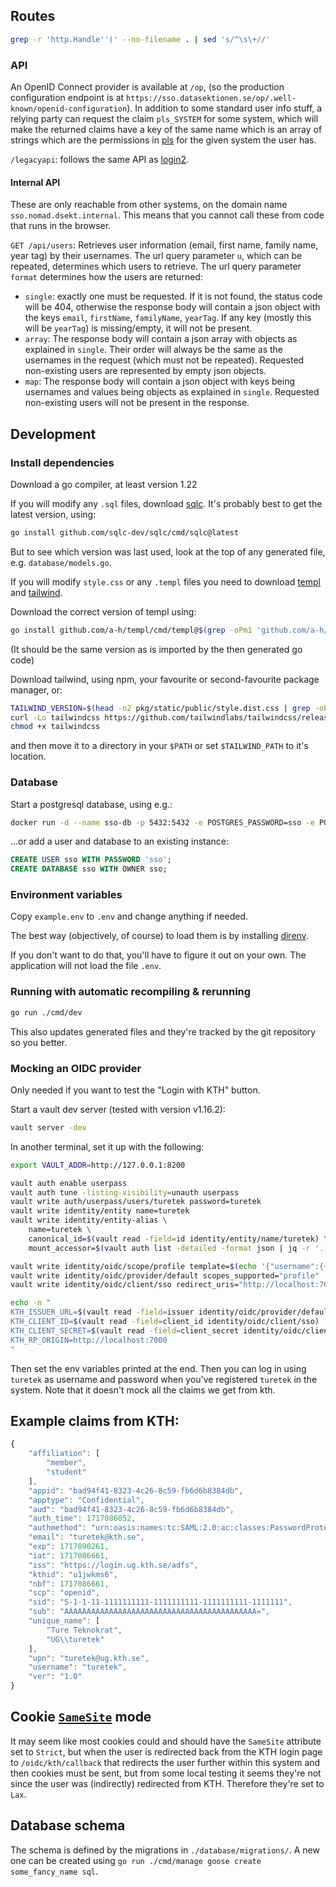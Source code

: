 ## Routes

```sh
grep -r 'http.Handle''(' --no-filename . | sed 's/^\s\+//'
```

### API

An OpenID Connect provider is available at `/op`, (so the production configuration endpoint is at
`https://sso.datasektionen.se/op/.well-known/openid-configuration`). In addition to some standard
user info stuff, a relying party can request the claim `pls_SYSTEM` for some system, which will make
the returned claims have a key of the same name which is an array of strings which are the
permissions in [pls](https://github.com/datasektionen/pls) for the given system the user has.

`/legacyapi`: follows the same API as [login2](https://github.com/datasektionen/login).

#### Internal API

These are only reachable from other systems, on the domain name `sso.nomad.dsekt.internal`. This
means that you cannot call these from code that runs in the browser.

`GET /api/users`: Retrieves user information (email, first name, family name, year tag) by their
usernames. The url query parameter `u`, which can be repeated, determines which users to retrieve.
The url query parameter `format` determines how the users are returned:
- `single`: exactly one must be requested. If it is not found, the status code will be 404,
  otherwise the response body will contain a json object with the keys `email`, `firstName`,
  `familyName`, `yearTag`. If any key (mostly this will be `yearTag`) is missing/empty, it will not
  be present.
- `array`: The response body will contain a json array with objects as explained in `single`. Their
  order will always be the same as the usernames in the request (which must not be repeated).
  Requested non-existing users are represented by empty json objects.
- `map`: The response body will contain a json object with keys being usernames and values being
  objects as explained in `single`. Requested non-existing users will not be present in the response.

## Development

### Install dependencies

Download a go compiler, at least version 1.22

If you will modify any `.sql` files, download [sqlc](https://sqlc.dev/). It's
probably best to get the latest version, using:
```sh
go install github.com/sqlc-dev/sqlc/cmd/sqlc@latest
```

But to see which version was last used, look at the top of any generated file, e.g. `database/models.go`.

If you will modify `style.css` or any `.templ` files you need to download [templ](https://templ.guide/) and [tailwind](https://tailwindcss.com/).

Download the correct version of templ using:
```sh
go install github.com/a-h/templ/cmd/templ@$(grep -oPm1 'github.com/a-h/templ \K[^ ]*' go.sum)
```

(It should be the same version as is imported by the then generated go code)

Download tailwind, using npm, your favourite or second-favourite package manager, or:
```sh
TAILWIND_VERSION=$(head -n2 pkg/static/public/style.dist.css | grep -oP 'v\K\S+') # or use latest, it probably won't hurt.
curl -Lo tailwindcss https://github.com/tailwindlabs/tailwindcss/releases/download/v$TAILWIND_VERSION/tailwindcss-linux-x64
chmod +x tailwindcss
```
and then move it to a directory in your `$PATH` or set `$TAILWIND_PATH` to it's location.

### Database

Start a postgresql database, using e.g.:
```sh
docker run -d --name sso-db -p 5432:5432 -e POSTGRES_PASSWORD=sso -e POSTGRES_DB=sso -e POSTGRES_USER=sso postgres:16-alpine3.19
```
...or add a user and database to an existing instance:
```sql
CREATE USER sso WITH PASSWORD 'sso';
CREATE DATABASE sso WITH OWNER sso;
```

### Environment variables

Copy `example.env` to `.env` and change anything if needed.

The best way (objectively, of course) to load them is by installing
[direnv](https://direnv.net/).

If you don't want to do that, you'll have to figure it out on your own. The
application will not load the file `.env`.

### Running with automatic recompiling & rerunning

```sh
go run ./cmd/dev
```

This also updates generated files and they're tracked by the git repository so you better.

### Mocking an OIDC provider

Only needed if you want to test the "Login with KTH" button.

Start a vault dev server (tested with version v1.16.2):

```sh
vault server -dev
```

In another terminal, set it up with the following:

```sh
export VAULT_ADDR=http://127.0.0.1:8200

vault auth enable userpass
vault auth tune -listing-visibility=unauth userpass
vault write auth/userpass/users/turetek password=turetek
vault write identity/entity name=turetek
vault write identity/entity-alias \
    name=turetek \
    canonical_id=$(vault read -field=id identity/entity/name/turetek) \
    mount_accessor=$(vault auth list -detailed -format json | jq -r '.["userpass/"].accessor')

vault write identity/oidc/scope/profile template=$(echo '{"username":{{identity.entity.name}}}' | base64 -)
vault write identity/oidc/provider/default scopes_supported="profile"
vault write identity/oidc/client/sso redirect_uris="http://localhost:7000/oidc/kth/callback" assignments=allow_all

echo -n "
KTH_ISSUER_URL=$(vault read -field=issuer identity/oidc/provider/default)
KTH_CLIENT_ID=$(vault read -field=client_id identity/oidc/client/sso)
KTH_CLIENT_SECRET=$(vault read -field=client_secret identity/oidc/client/sso)
KTH_RP_ORIGIN=http://localhost:7000
"
```

Then set the env variables printed at the end. Then you can log in using
`turetek` as username and password when you've registered `turetek` in the
system. Note that it doesn't mock all the claims we get from kth.

## Example claims from KTH:

```js
{
    "affiliation": [
        "member",
        "student"
    ],
    "appid": "bad94f41-8323-4c26-8c59-fb6d6b8384db",
    "apptype": "Confidential",
    "aud": "bad94f41-8323-4c26-8c59-fb6d6b8384db",
    "auth_time": 1717086052,
    "authmethod": "urn:oasis:names:tc:SAML:2.0:ac:classes:PasswordProtectedTransport",
    "email": "turetek@kth.se",
    "exp": 1717090261,
    "iat": 1717086661,
    "iss": "https://login.ug.kth.se/adfs",
    "kthid": "u1jwkms6",
    "nbf": 1717086661,
    "scp": "openid",
    "sid": "S-1-1-11-1111111111-1111111111-1111111111-1111111",
    "sub": "AAAAAAAAAAAAAAAAAAAAAAAAAAAAAAAAAAAAAAAAAAA=",
    "unique_name": [
        "Ture Teknokrat",
        "UG\\turetek"
    ],
    "upn": "turetek@ug.kth.se",
    "username": "turetek",
    "ver": "1.0"
}
```

## Cookie [`SameSite`](https://developer.mozilla.org/en-US/docs/Web/HTTP/Headers/Set-Cookie#samesitesamesite-value) mode

It may seem like most cookies could and should have the `SameSite` attribute
set to `Strict`, but when the user is redirected back from the KTH login page
to `/oidc/kth/callback` that redirects the user further within this system and
then cookies must be sent, but from some local testing it seems they're not
since the user was (indirectly) redirected from KTH. Therefore they're set to
`Lax`.

## Database schema

The schema is defined by the migrations in `./database/migrations/`. A new
one can be created using `go run ./cmd/manage goose create some_fancy_name sql`.

